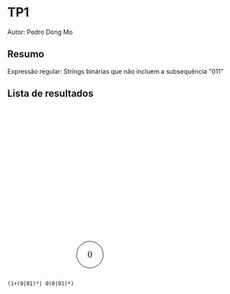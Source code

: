 # TP1
Autor: Pedro Dong Mo

## Resumo
Expressão regular: Strings binárias que não incluem a subsequência "011"

## Lista de resultados

<svg width="800" height="600" version="1.1" xmlns="http://www.w3.org/2000/svg">
  <ellipse stroke="black" stroke-width="1" fill="none" cx="186.5" cy="333.5" rx="30" ry="30"/>
  <text x="181.5" y="339.5" font-family="Times New Roman" font-size="20">0</text>
  <ellipse stroke="black" stroke-width="1" fill="none" cx="314.5" cy="436.5" rx="30" ry="30"/>
  <text x="309.5" y="442.5" font-family="Times New Roman" font-size="20">1</text>
  <!-- ... rest of your SVG code ... -->
</svg>

`(1+(0|01)*| 0(0|01)*)`


